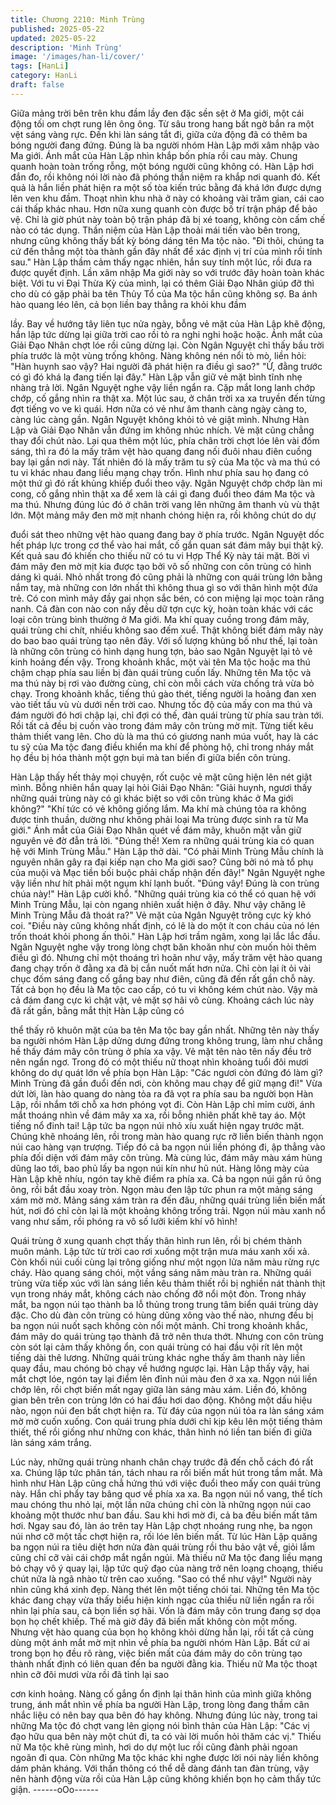 ```yaml
---
title: Chương 2210: Minh Trùng
published: 2025-05-22
updated: 2025-05-22
description: 'Minh Trùng'
image: '/images/han-li/cover/'
tags: [HanLi]
category: HanLi
draft: false
---
```


Giữa mảng trời bên trên khu đầm lầy đen đặc sền sệt ở Ma giới,
một cái động tối om chợt rung lên ông ông. Từ sâu trong hang bất
ngờ bắn ra một vệt sáng vàng rực. Đến khi làn sáng tắt đi, giữa
cửa động đã có thêm ba bóng người đang đứng.
Đúng là ba người nhóm Hàn Lập mới xâm nhập vào Ma giới.
Ánh mắt của Hàn Lập nhìn khắp bốn phía rồi cau mày. Chung
quanh hoàn toàn trống rỗng, một bóng người cũng không có.
Hàn Lập hơi đắn đo, rồi không nói lời nào đã phóng thần niệm ra
khắp nơi quanh đó. Kết quả là hắn liền phát hiện ra một số tòa
kiến trúc bằng đá khá lớn được dựng lên ven khu đầm.
Thoạt nhìn khu nhà ở này có khoảng vài trăm gian, cái cao cái
thấp khác nhau. Hơn nữa xung quanh còn được bố trí trận pháp
để bảo vệ.
Chỉ là giờ phút này toàn bộ trận pháp đã bị xé toang, không còn
cấm chế nào có tác dụng. Thần niệm của Hàn Lập thoải mái tiến
vào bên trong, nhưng cũng không thấy bất kỳ bóng dáng tên Ma
tộc nào.
"Đi thôi, chúng ta cứ đến thẳng một tòa thành gần đây nhất để
xác định vị trí của mình rồi tính sau." Hàn Lập thầm cảm thấy
ngạc nhiên, hắn suy tính một lúc, rồi đưa ra được quyết định.
Lần xâm nhập Ma giới này so với trước đây hoàn toàn khác biệt.
Với tu vi Đại Thừa Kỳ của mình, lại có thêm Giải Đạo Nhân giúp
đỡ thì cho dù có gặp phải ba tên Thủy Tổ của Ma tộc hắn cũng
không sợ.
Ba ánh hào quang léo lên, cả bọn liền bay thẳng ra khỏi khu đầm

lầy.
Bay về hướng tây liên tục nửa ngày, bỗng vẻ mặt của Hàn Lập
khẽ động, hắn lập tức dừng lại giữa trời cao rồi tỏ ra nghi nghi
hoặc hoặc.
Ánh mắt của Giải Đạo Nhân chợt lóe rồi cũng dừng lại.
Còn Ngân Nguyệt chỉ thấy bầu trời phía trước là một vùng trống
không. Nàng không nén nổi tò mò, liền hỏi:
"Hàn huynh sao vậy? Hai người đã phát hiện ra điều gì sao?"
"Ừ, đằng trước có gì đó khá lạ đang tiến lại đây." Hàn Lập vẫn giữ
vẻ mặt bình tĩnh nhẹ nhàng trả lời.
Ngân Nguyệt nghe vậy liền ngẩn ra. Cặp mắt long lanh chớp
chớp, cố gắng nhìn ra thật xa.
Một lúc sau, ở chân trời xa xa truyền đến từng đợt tiếng vo ve kì
quái. Hơn nữa có vẻ như âm thanh càng ngày càng to, càng lúc
càng gần.
Ngân Nguyệt không khỏi tỏ vẻ giật mình.
Nhưng Hàn Lập và Giải Đạo Nhân vẫn đứng im không nhúc
nhích. Vẻ mặt cũng chẳng thay đổi chút nào.
Lại qua thêm một lúc, phía chân trời chợt lóe lên vài đốm sáng, thì
ra đó la mấy trăm vệt hào quang đang nối đuôi nhau điên cuồng
bay lại gần nơi này.
Tất nhiên đó là mấy trăm tu sỹ của Ma tộc và ma thú có tu vi khác
nhau đang liều mạng chạy trốn. Hình như phía sau họ đang có
một thứ gì đó rất khủng khiếp đuổi theo vậy.
Ngân Nguyệt chớp chớp làn mi cong, cố gắng nhìn thật xa để
xem là cái gì đang đuổi theo đám Ma tộc và ma thú. Nhưng đúng
lúc đó ở chân trời vang lên những âm thanh vù vù thật lớn. Một
mảng mây đen mờ mịt nhanh chóng hiện ra, rồi không chút do dự

đuổi sát theo những vệt hào quang đang bay ở phía trước.
Ngân Nguyệt dốc hết pháp lực trong cơ thể vào hai mắt, cố gắn
quan sát đám mây bụi thật kỹ. Kết quả sau đó khiến cho thiếu nữ
có tu vi Hợp Thể Kỳ này tái mặt.
Bời vì đám mây đen mờ mịt kia được tạo bởi vô số những con
côn trùng có hình dáng kì quái.
Nhỏ nhất trong đó cũng phải là những con quái trùng lớn bằng
nắm tay, mà những con lớn nhất thì không thua gì so với thân
hình một đứa trẻ. Có con mình mảy đầy gai nhọn sắc bén, có con
miệng lại mọc toàn răng nanh. Cả đàn con nào con nấy đều dữ
tợn cực kỳ, hoàn toàn khác với các loại côn trùng bình thường ở
Ma giới.
Ma khí quay cuồng trong đám mây, quái trùng chi chít, nhiều
không sao đếm xuể. Thật không biết đám mây này do bao bao
quái trùng tạo nên đây.
Với số lượng khủng bố như thế, lại toàn là những côn trùng có
hình dạng hung tợn, bảo sao Ngân Nguyệt lại tỏ vẻ kinh hoảng
đến vậy.
Trong khoảnh khắc, một vài tên Ma tộc hoặc ma thú chậm chạp
phía sau liền bị đàn quái trùng cuốn lấy.
Những tên Ma tộc và ma thú này bị rơi vào đường cùng, chỉ còn
mỗi cách vừa chống trả vừa bỏ chạy. Trong khoảnh khắc, tiếng
thú gào thét, tiếng người la hoảng đan xen vào tiết tấu vù vù dưới
nền trời cao.
Nhưng tốc độ của mấy con ma thú và đám người đó hơi chập lại,
chỉ đợi có thế, đàn quái trùng từ phía sau tràn tới. Rồi tất cả đều
bị cuốn vào trong đám mây côn trùng mờ mịt.
Từng tiết kêu thảm thiết vang lên. Cho dù là ma thú có giương
nanh múa vuốt, hay là các tu sỹ của Ma tộc đang điều khiển ma
khí để phòng hộ, chỉ trong nháy mắt họ đều bị hóa thành một gợn
bụi mà tan biến đi giữa biển côn trùng.

Hàn Lập thấy hết thảy mọi chuyện, rốt cuộc vẻ mặt cũng hiện lên
nét giật mình. Bỗng nhiên hắn quay lại hỏi Giải Đạo Nhân:
"Giải huynh, ngươi thấy những quái trùng này có gì khác biệt so
với côn trùng khác ở Ma giới không?"
"Khí tức có vẻ không giống lắm. Ma khí mà chúng tỏa ra không
được tinh thuần, dường như không phải loại Ma trùng được sinh
ra từ Ma giới." Ánh mắt của Giải Đạo Nhân quét về đám mây,
khuôn mặt vẫn giữ nguyên vẻ đờ đẫn trả lời.
"Đúng thế! Xem ra những quái trùng kia có quan hệ với Minh
Trùng Mẫu." Hàn Lập thở dài.
"Có phải Minh Trùng Mẫu chính là nguyên nhân gây ra đại kiếp
nạn cho Ma giới sao? Cũng bởi nó mà tổ phụ của muội và Mạc
tiền bối buộc phải chấp nhận đến đây!" Ngân Nguyệt nghe vậy
liền như hít phải một ngụm khí lạnh buốt.
"Đúng vây! Đúng là con trùng chúa này!" Hàn Lập cười khổ.
"Những quái trùng kia có thể có quan hệ với Minh Trùng Mẫu, lại
còn ngang nhiên xuất hiện ở đây. Như vậy chăng lẽ Minh Trùng
Mẫu đã thoát ra?" Vẻ mặt của Ngân Nguyệt trông cực kỳ khó coi.
"Điều này cũng không nhất định, có lẽ là do một ít con cháu của
nó lén trốn thoát khỏi phong ấn thôi." Hàn Lập hơi trầm ngâm,
xong lại lắc lắc đầu.
Ngân Nguyệt nghe vậy trong lòng chợt băn khoăn như còn muốn
hỏi thêm điều gì đó. Nhưng chỉ một thoáng trì hoãn như vậy, mấy
trăm vệt hào quang đang chạy trốn ở đằng xa đã bị cắn nuốt mất
hơn nửa. Chỉ còn lại ít ỏi vài chục đốm sáng đang cố gắng bay
như điên, cũng đã đến rất gần chỗ này.
Tất cả bọn họ đều là Ma tộc cao cấp, có tu vi không kém chút
nào. Vậy mà cả đám đang cực kì chật vật, vẻ mặt sợ hãi vô cùng.
Khoảng cách lúc này đã rất gần, bằng mắt thịt Hàn Lập cũng có

thể thấy rõ khuôn mặt của ba tên Ma tộc bay gần nhất.
Những tên này thấy ba người nhóm Hàn Lập dửng dưng đứng
trong không trung, làm như chẳng hề thấy đám mây côn trùng ở
phía xa vậy. Vẻ mặt tên nào tên nấy đều trở nên ngẩn ngơ.
Trong đó có một thiếu nữ thoạt nhìn khoảng tuổi đôi mươi không
do dự quát lớn về phía bọn Hàn Lập:
"Các ngươi còn đứng đó làm gì? Minh Trùng đã gần đuổi đến nơi,
còn không mau chạy để giữ mạng đi!"
Vừa dứt lời, làn hào quang do nàng tỏa ra đã vọt ra phía sau ba
người bọn Hàn Lập, rồi nhắm tới chỗ xa hơn phóng vọt đi.
Còn Hàn Lập chỉ mỉm cười, ánh mắt thoáng nhìn về đám mây xa
xa, rồi bỗng nhiên phất khẽ tay áo.
Một tiếng nổ đinh tai!
Lập tức ba ngọn núi nhỏ xíu xuất hiện ngay trước mặt. Chúng khẽ
nhoáng lên, rồi trong màn hào quang rực rỡ liền biến thành ngọn
núi cao hàng vạn trượng. Tiếp đó cả ba ngọn núi liền phóng đi, ập
thẳng vào phía đối diện với đám mây côn trùng.
Mà cùng lúc, đám mây màu xám hùng dũng lao tới, bao phủ lấy
ba ngọn núi kín như hũ nút.
Hàng lông mày của Hàn Lập khẽ nhíu, ngón tay khẽ điểm ra phía
xa.
Cả ba ngọn núi gần rú ông ông, rồi bắt đầu xoay tròn.
Ngọn màu đen lập tức phun ra một mảng sáng xám mờ mờ.
Mảng sáng xám tràn ra đến đâu, những quái trùng liền biến mất
hút, nơi đó chỉ còn lại là một khoảng không trống trải.
Ngọn núi màu xanh nổ vang như sấm, rồi phóng ra vô số lưỡi
kiếm khí vô hình!

Quái trùng ở xung quanh chợt thấy thân hình run lên, rồi bị chém
thành muôn mảnh. Lập tức từ trời cao rơi xuống một trận mưa
máu xanh xối xả.
Còn khối núi cuối cùng lại trông giống như một ngọn lửa năm màu
rừng rực cháy. Hào quang sáng chói, một vầng sáng năm màu
tràn ra. Những quái trùng vừa tiếp xúc với làn sáng liền kêu thảm
thiết rồi bị nghiền nát thành thịt vụn trong nháy mắt, không cách
nào chống đỡ nổi một đòn.
Trong nháy mắt, ba ngọn núi tạo thành ba lỗ thủng trong trung
tâm biển quái trùng dày đặc.
Cho dù đàn côn trùng có hùng dũng xông vào thế nào, nhưng đều
bị ba ngọn núi nuốt sạch không còn nổi một mảnh.
Chỉ trong khoảnh khắc, đám mây do quái trùng tạo thành đã trở
nên thưa thớt.
Nhưng con côn trùng còn sót lại cảm thấy không ổn, con quái
trùng có hai đầu vội rít lên một tiếng dài thê lương.
Những quái trùng khác nghe thấy âm thanh này liền quay đầu,
mau chóng bỏ chạy về hướng ngược lại.
Hàn Lập thấy vậy, hai mắt chợt lóe, ngón tay lại điểm lên đỉnh núi
màu đen ở xa xa.
Ngọn núi liền chớp lên, rồi chợt biến mất ngay giữa làn sáng màu
xám.
Liền đó, không gian bên trên con trùng lớn có hai đầu hơi dao
động. Không một dấu hiệu nào, ngọn núi đen bất chợt hiện ra. Từ
đáy của ngọn núi tỏa ra làn sáng xám mờ mờ cuốn xuống.
Con quái trung phía dưới chỉ kịp kêu lên một tiếng thảm thiết, thế
rồi giống như những con khác, thân hình nó liền tan biến đi giữa
làn sáng xám trắng.

Lúc này, những quái trùng nhanh chân chạy trước đã đến chỗ
cách đó rất xa. Chúng lập tức phân tán, tách nhau ra rồi biến mất
hút trong tầm mắt.
Mà hình như Hàn Lập cũng chẳ hứng thú với việc đuổi theo mấy
con quái trùng này. Hắn chỉ phẩy tay bâng quơ về phía xa xa.
Ba ngọn núi nổ vang, thể tích mau chóng thu nhỏ lại, một lần nữa
chúng chỉ còn là những ngọn núi cao khoảng một thước như ban
đầu. Sau khi hơi mờ đi, cả ba đều biến mất tăm hơi.
Ngay sau đó, làn áo trên tay Hàn Lập chợt nhoáng rung nhẹ, ba
ngọn núi nhơ cỡ một tấc chợt hiện ra, rối lóe lên biến mất.
Từ lúc Hàn Lập quăng ba ngọn núi ra tiêu diệt hơn nửa đàn quái
trùng rồi thu bảo vật về, giỏi lắm cũng chỉ cỡ vài cái chớp mắt
ngắn ngủi.
Mà thiếu nữ Ma tộc đang liều mạng bỏ chạy vô ý quay lại, lập tức
quỹ đạo của nàng trở nên loạng choạng, thiếu chút nữa là ngã
nhào từ trên cao xuống.
"Sao có thể như vậy!" Người này nhìn cũng khá xinh đẹp. Nàng
thét lên một tiếng chói tai.
Những tên Ma tộc khác đang chạy vừa thấy biểu hiện kinh ngạc
của thiếu nữ liền ngẩn ra rồi nhìn lại phía sau, cả bọn liền sợ hãi.
Vốn là đám mây côn trung đang sợ dọa bọn họ chết khiếp. Thế
mà giờ đây đã biến mất không còn một mống.
Nhưng vệt hào quang của bọn họ không khỏi dừng hẳn lại, rồi tất
cả cùng dùng một ánh mắt mờ mịt nhìn về phía ba người nhóm
Hàn Lập.
Bất cứ ai trong bọn họ đều rõ ràng, việc biến mất của đám mây
do côn trùng tạo thành nhất định có liên quan đến ba người đằng
kia.
Thiếu nữ Ma tộc thoạt nhìn cỡ đôi mươi vừa rồi đã tỉnh lại sao

cơn kinh hoảng. Nàng cố gắng ổn định lại thân hình của mình
giữa không trung, ánh mắt nhìn về phía ba người Hàn Lập, trong
lòng đang thầm cân nhắc liệu có nên bay qua bên đó hay không.
Nhưng đúng lúc này, trong tai những Ma tộc đó chợt vang lên
giọng nói bình thản của Hàn Lập:
"Các vị đạo hữu qua bên này một chút đi, ta có vài lời muốn hỏi
thăm các vị."
Thiếu nữ Ma tộc khẽ rùng mình, hơi do dự một luc rồi cũng đành
phải ngoan ngoãn đi qua.
Còn những Ma tộc khác khi nghe được lời nói này liền không dám
phản kháng.
Với thần thông có thể dễ dàng đánh tan đàn trùng, vậy nên hành
động vừa rồi của Hàn Lập cũng không khiến bọn họ cảm thấy tức
giận.
------oOo------
